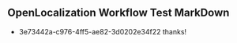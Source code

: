 ## OpenLocalization Workflow Test MarkDown
* 3e73442a-c976-4ff5-ae82-3d0202e34f22 thanks!

<!--HONumber=Jul16_HO3-->


